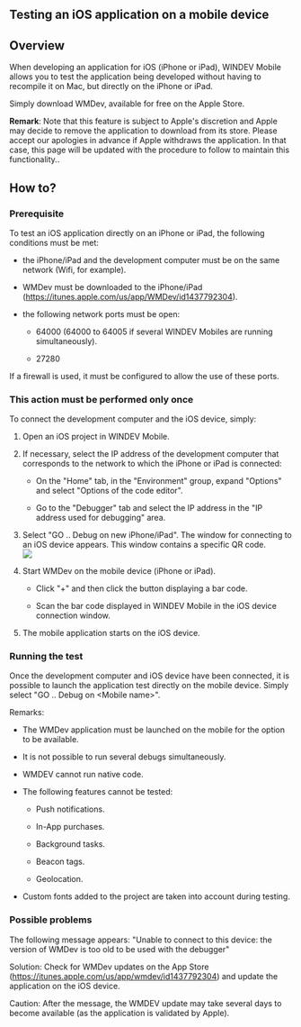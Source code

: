
## Testing an iOS application on a mobile device
			

<a name="NOTE1"></a>
<a name="NOTE1_1"></a>


## Overview
<a name="overview_ELTTEXTE000146"></a>
When developing an application for iOS (iPhone or iPad), WINDEV Mobile allows you to test the application being developed without having to recompile it on Mac, but directly on the iPhone or iPad.

Simply download WMDev, available for free on the Apple Store.

**Remark**: Note that this feature is subject to Apple's discretion and Apple may decide to remove the application to download from its store.
Please accept our apologies in advance if Apple withdraws the application. In that case, this page will be updated with the procedure to follow to maintain this functionality.. 

<a name="NOTE2"></a>
<a name="NOTE2_1"></a>


## How to?
<a name="how_ELTTEXTE000170"></a>


### Prerequisite
<a name="prerequisite_ELTPARAGRAPHE000022"></a>

To test an iOS application directly on an iPhone or iPad, the following conditions must be met: 

- the iPhone/iPad and the development computer must be on the same network (Wifi, for example).

- WMDev must be downloaded to the iPhone/iPad (https://itunes.apple.com/us/app/WMDev/id1437792304). 

- the following network ports must be open: 

	- 64000 (64000 to 64005 if several WINDEV Mobiles are running simultaneously). 

	- 27280


 If a firewall is used, it must be configured to allow the use of these ports. 





### This action must be performed only once
<a name="this_action_must_performed_only_once_ELTPARAGRAPHE000035"></a>

To connect the development computer and the iOS device, simply: 

1. Open an iOS project in WINDEV Mobile. 

2. If necessary, select the IP address of the development computer that corresponds to the network to which the iPhone or iPad is connected: 

	- On the "Home" tab, in the "Environment" group, expand "Options" and select "Options of the code editor".

	- Go to the "Debugger" tab and select the IP address in the "IP address used for debugging" area.




3. Select "GO .. Debug on new iPhone/iPad". The window for connecting to an iOS device appears. This window contains a specific QR code. <br>![](https://doc.pcsoft.fr/en-US/images/image.awp?langid=3&name=Test_Appli_iOs%20-%20HC%20N%B0001.gif)


4. Start WMDev on the mobile device (iPhone or iPad). 

	- Click "+" and then click the button displaying a bar code. 

	- Scan the bar code displayed in WINDEV Mobile in the iOS device connection window. 




5. The mobile application starts on the iOS device. 





### Running the test
<a name="running_the_test_ELTPARAGRAPHE000069"></a>

Once the development computer and iOS device have been connected, it is possible to launch the application test directly on the mobile device. Simply select "GO .. Debug on &lt;Mobile name&gt;".

Remarks: 

- The WMDev application must be launched on the mobile for the option to be available. 

- It is not possible to run several debugs simultaneously.

- WMDEV cannot run native code.  

- The following features cannot be tested: 

	- Push notifications. 

	- In-App purchases. 

	- Background tasks. 

	- Beacon tags.

	- Geolocation. 




- Custom fonts added to the project are taken into account during testing. 





### Possible problems
<a name="possible_problems_ELTPARAGRAPHE000090"></a>

The following message appears: 
"Unable to connect to this device: the version of WMDev is too old to be used with the debugger"


Solution: Check for WMDev updates on the App Store (https://itunes.apple.com/us/app/wmdev/id1437792304) and update the application on the iOS device.

Caution: After the message, the WMDEV update may take several days to become available (as the application is validated by Apple). 


